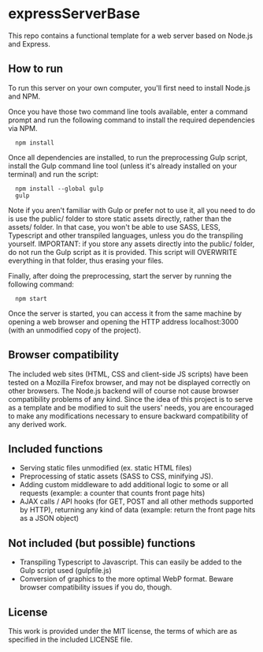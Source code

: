 # expressServerBase

This repo contains a functional template for a web server based on Node.js and Express.

## How to run

To run this server on your own computer, you'll first need to install Node.js and NPM.

Once you have those two command line tools available, enter a command prompt and run the following command to install the required dependencies via NPM.

```
  npm install
```

Once all dependencies are installed, to run the preprocessing Gulp script, install the Gulp command line tool (unless it's already installed on your terminal) and run the script:

```
  npm install --global gulp
  gulp
```

Note if you aren't familiar with Gulp or prefer not to use it, all you need to do is use the public/ folder to store static assets directly, rather than the assets/ folder. In that case, you won't be able to use SASS, LESS, Typescript and other transpiled languages, unless you do the transpiling yourself. IMPORTANT: if you store any assets directly into the public/ folder, do not run the Gulp script as it is provided. This script will OVERWRITE everything in that folder, thus erasing your files.

Finally, after doing the preprocessing, start the server by running the following command:

```
  npm start
```

Once the server is started, you can access it from the same machine by opening a web browser and opening the HTTP address localhost:3000 (with an unmodified copy of the project).

## Browser compatibility

The included web sites (HTML, CSS and client-side JS scripts) have been tested on a Mozilla Firefox browser, and may not be displayed correctly on other browsers. The Node.js backend will of course not cause browser compatibility problems of any kind. Since the idea of this project is to serve as a template and be modified to suit the users' needs, you are encouraged to make any modifications necessary to ensure backward compatibility of any derived work.

## Included functions

- Serving static files unmodified (ex. static HTML files)
- Preprocessing of static assets (SASS to CSS, minifying JS).
- Adding custom middleware to add additional logic to some or all requests (example: a counter that counts front page hits)
- AJAX calls / API hooks (for GET, POST and all other methods supported by HTTP), returning any kind of data (example: return the front page hits as a JSON object)

## Not included (but possible) functions

- Transpiling Typescript to Javascript. This can easily be added to the Gulp script used (gulpfile.js)
- Conversion of graphics to the more optimal WebP format. Beware browser compatibility issues if you do, though.

## License

This work is provided under the MIT license, the terms of which are as specified in the included LICENSE file.

